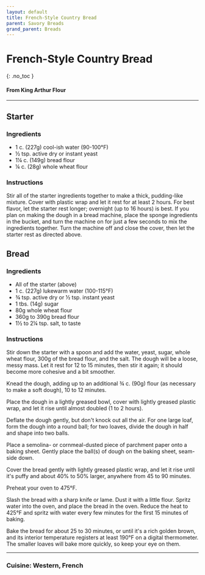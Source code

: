 ```yaml
---
layout: default
title: French-Style Country Bread
parent: Savory Breads
grand_parent: Breads
---
```


# French-Style Country Bread
{: .no_toc }
#### From King Arthur Flour
---

## Starter
### Ingredients
<ul>
	<li>1 c. (227g) cool-ish water (90-100°F)</li>
	<li>½ tsp. active dry or instant yeast</li>
	<li>1¼ c. (149g) bread flour</li>
	<li>¼ c. (28g) whole wheat flour</li>
</ul>

### Instructions
Stir all of the starter ingredients together to make a thick, pudding-like mixture. Cover with plastic wrap and let it rest for at least 2 hours. For best flavor, let the starter rest longer; overnight (up to 16 hours) is best. If you plan on making the dough in a bread machine, place the sponge ingredients in the bucket, and turn the machine on for just a few seconds to mix the ingredients together. Turn the machine off and close the cover, then let the starter rest as directed above.

## Bread
### Ingredients
<ul>
	<li>All of the starter (above)</li>
	<li>1 c. (227g) lukewarm water (100-115°F)</li>
	<li>¾ tsp. active dry or ½ tsp. instant yeast</li>
	<li>1 tbs. (14g) sugar</li>
	<li>80g whole wheat flour</li>
	<li>360g to 390g bread flour</li>
	<li>1½ to 2¼ tsp. salt, to taste</li>
</ul>

### Instructions
Stir down the starter with a spoon and add the water, yeast,
sugar, whole wheat flour, 300g of the bread flour, and the salt. The dough will
be a loose, messy mass. Let it rest for 12 to 15 minutes, then stir it again;
it should become more cohesive and a bit smoother.

Knead the dough, adding up to an additional ¾ c. (90g) flour (as necessary to make a soft dough), 10 to 12 minutes.

Place the dough in a lightly greased bowl, cover with lightly greased plastic wrap, and let it rise until almost doubled (1 to 2 hours).

Deflate the dough gently, but don't knock out all the air. For one large loaf, form the dough into a round ball; for two loaves, divide the dough in half and shape into two balls.

Place a semolina- or cornmeal-dusted piece of parchment paper onto a baking sheet. Gently place the ball(s) of dough on the baking sheet, seam-side down.

Cover the bread gently with lightly greased plastic wrap, and let it rise until it's puffy and about 40% to 50% larger, anywhere from 45 to 90 minutes.

Preheat your oven to 475°F.

Slash the bread with a sharp knife or lame. Dust it with a little flour. Spritz water into the oven, and place the bread in the oven. Reduce the heat to 425°F and spritz with water every few minutes for the first 15 minutes of baking.

Bake the bread for about 25 to 30 minutes, or until it's a rich golden brown, and its interior temperature registers at least 190°F on a digital thermometer. The smaller loaves will bake more quickly, so keep your eye on them.


--- 

### Cuisine: Western, French